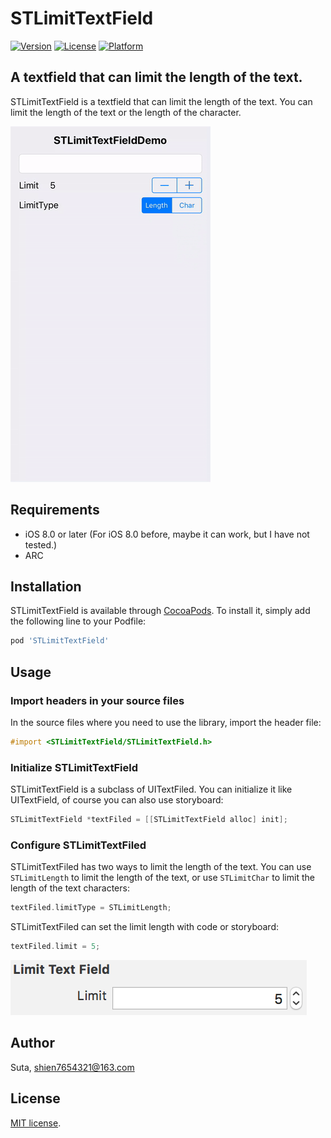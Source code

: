 # STLimitTextField

[![Version](https://img.shields.io/cocoapods/v/STLimitTextField.svg?style=flat)](http://cocoapods.org/pods/STLimitTextField)
[![License](https://img.shields.io/cocoapods/l/STLimitTextField.svg?style=flat)](http://cocoapods.org/pods/STLimitTextField)
[![Platform](https://img.shields.io/cocoapods/p/STLimitTextField.svg?style=flat)](http://cocoapods.org/pods/STLimitTextField)

## A textfield that can limit the length of the text.
STLimitTextField is a textfield that can limit the length of the text. You can limit the length of the text or the length of the character.

![STLimitTextFieldPreview01](https://github.com/shien7654321/STLimitTextField/raw/master/Preview/STLimitTextFieldPreview01.gif)

## Requirements

- iOS 8.0 or later (For iOS 8.0 before, maybe it can work, but I have not tested.)
- ARC

## Installation

STLimitTextField is available through [CocoaPods](http://cocoapods.org). To install
it, simply add the following line to your Podfile:

```ruby
pod 'STLimitTextField'
```

## Usage

### Import headers in your source files

In the source files where you need to use the library, import the header file:

```objective-c
#import <STLimitTextField/STLimitTextField.h>
```

### Initialize STLimitTextField

STLimitTextField is a subclass of UITextFiled. You can initialize it like UITextField, of course you can also use storyboard:

```objective-c
STLimitTextField *textFiled = [[STLimitTextField alloc] init];
```

### Configure STLimitTextFiled

STLimitTextFiled has two ways to limit the length of the text. You can use `STLimitLength` to limit the length of the text, or use `STLimitChar` to limit the length of the text characters:

```objective-c
textFiled.limitType = STLimitLength;
```

STLimitTextFiled can set the limit length with code or storyboard:

```objective-c
textFiled.limit = 5;
```

![STLimitTextFieldPreview02](https://github.com/shien7654321/STLimitTextField/raw/master/Preview/STLimitTextFieldPreview02.png)

## Author

Suta, shien7654321@163.com


## License

[MIT]: http://www.opensource.org/licenses/mit-license.php
[MIT license][MIT].